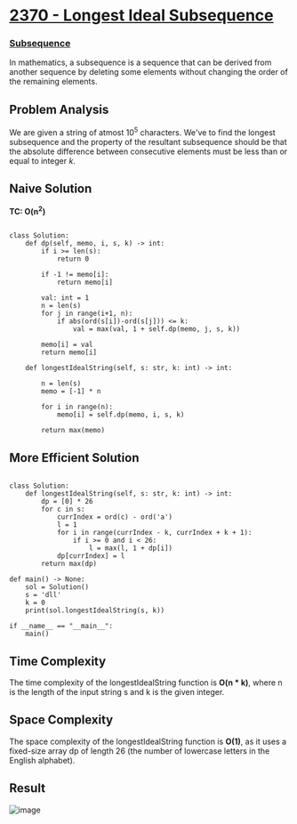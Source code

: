 # [2370 - Longest Ideal Subsequence](https://leetcode.com/problems/longest-ideal-subsequence/description/)

### [Subsequence](https://math.stackexchange.com/questions/2442042/what-is-a-subsequence-in-calculus) 

In mathematics, a subsequence is a sequence that can be derived from another sequence by deleting some elements without changing the order of the remaining elements.

## Problem Analysis

We are given a string of atmost 10<sup>5</sup> characters. We've to find the longest subsequence and the property of the resultant subsequence should be that the absolute difference between consecutive elements must be less than or equal to integer *k*.

## Naive Solution

**TC: O(n<sup>2</sup>)**

```python3

class Solution:
    def dp(self, memo, i, s, k) -> int:
        if i >= len(s):
            return 0

        if -1 != memo[i]:
            return memo[i]
        
        val: int = 1
        n = len(s)
        for j in range(i+1, n):
            if abs(ord(s[i])-ord(s[j])) <= k:
                val = max(val, 1 + self.dp(memo, j, s, k))
        
        memo[i] = val
        return memo[i]
        
    def longestIdealString(self, s: str, k: int) -> int:

        n = len(s)
        memo = [-1] * n
        
        for i in range(n):
            memo[i] = self.dp(memo, i, s, k)
        
        return max(memo)

```

## More Efficient Solution

```python3

class Solution:
    def longestIdealString(self, s: str, k: int) -> int:
        dp = [0] * 26
        for c in s:
            currIndex = ord(c) - ord('a')
            l = 1
            for i in range(currIndex - k, currIndex + k + 1):
                if i >= 0 and i < 26:
                    l = max(l, 1 + dp[i])
            dp[currIndex] = l
        return max(dp)

def main() -> None:
    sol = Solution()
    s = 'dll'
    k = 0
    print(sol.longestIdealString(s, k))

if __name__ == "__main__":
    main()

```

## Time Complexity

The time complexity of the longestIdealString function is **O(n * k)**, where n is the length of the input string s and k is the given integer.

## Space Complexity

The space complexity of the longestIdealString function is **O(1)**, as it uses a fixed-size array dp of length 26 (the number of lowercase letters in the English alphabet).

## Result

![image](https://github.com/ToheedAsghar/LeetCode-Problems/assets/121859513/c20fd333-af88-4423-b4ba-d2694a460be0)
